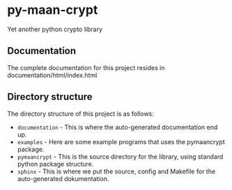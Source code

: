 py-maan-crypt
=============

Yet another python crypto library

Documentation
-------------

The complete documentation for this project resides in documentation/html/index.html

Directory structure
-------------------

The directory structure of this project is as follows:

- `documentation` - This is where the auto-generated documentation end up.
- `examples` - Here are some example programs that uses the pymaancrypt package.
- `pymaancrypt` - This is the source directory for the library, using standard python package structure.
- `sphinx` - This is where we put the source, config and Makefile for the auto-generated dokumentation.